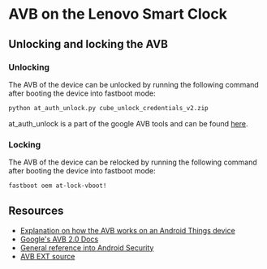 # AVB on the Lenovo Smart Clock

## Unlocking and locking the AVB

### Unlocking
The AVB of the device can be unlocked by running the following command after booting the device into fastboot mode:
```sh
python at_auth_unlock.py cube_unlock_credentials_v2.zip
```
at_auth_unlock is a part of the google AVB tools and can be found [here](https://android.googlesource.com/platform/external/avb/+/master/tools/at_auth_unlock.py).

### Locking
The AVB of the device can be relocked by running the following command after booting the device into fastboot mode:
```sh
fastboot oem at-lock-vboot!
```
## Resources
- [Explanation on how the AVB works on an Android Things device](https://github.com/untocodes/lenovo-cube-hacking/blob/main/notes/avb/ATX.md)
- [Google's AVB 2.0 Docs](https://android.googlesource.com/platform/external/avb/+/master/README.md)
- [General reference into Android Security](https://github.com/doridori/Android-Security-Reference)
- [AVB EXT source](https://android.googlesource.com/platform/external/avb/+/147b08db62f068c4fa76c3629f83d4282b614039)
